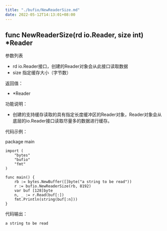 ```yaml
---
title: "./bufio/NewReaderSize.md"
date: 2022-05-12T14:13:01+08:00
---
```

## func NewReaderSize(rd io.Reader, size int) *Reader

参数列表

- rd io.Reader接口，创建的Reader对象会从此接口读取数据
- size 指定缓存大小（字节数）

返回值：

- *Reader

功能说明：

- 创建的支持缓存读取的具有指定长度缓冲区的Reader对象，Reader对象会从底层的io.Reader接口读取尽量多的数据进行缓存。

代码示例：

  package main

	import (
		"bytes"
		"bufio"
		"fmt"
	)

	func main() {
		rb := bytes.NewBuffer([]byte("a string to be read"))
		r := bufio.NewReaderSize(rb, 8192)
		var buf [128]byte
		n, _ := r.Read(buf[:])
		fmt.Println(string(buf[:n]))
	}

代码输出：

	a string to be read
